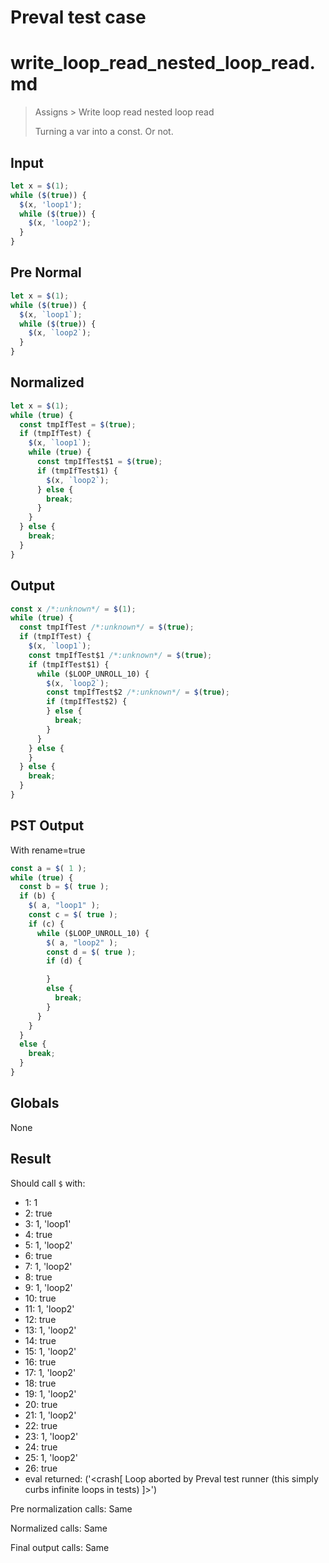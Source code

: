 # Preval test case

# write_loop_read_nested_loop_read.md

> Assigns > Write loop read nested loop read
>
> Turning a var into a const. Or not.

## Input

`````js filename=intro
let x = $(1);
while ($(true)) {
  $(x, 'loop1');
  while ($(true)) {
    $(x, 'loop2');
  }
}
`````

## Pre Normal


`````js filename=intro
let x = $(1);
while ($(true)) {
  $(x, `loop1`);
  while ($(true)) {
    $(x, `loop2`);
  }
}
`````

## Normalized


`````js filename=intro
let x = $(1);
while (true) {
  const tmpIfTest = $(true);
  if (tmpIfTest) {
    $(x, `loop1`);
    while (true) {
      const tmpIfTest$1 = $(true);
      if (tmpIfTest$1) {
        $(x, `loop2`);
      } else {
        break;
      }
    }
  } else {
    break;
  }
}
`````

## Output


`````js filename=intro
const x /*:unknown*/ = $(1);
while (true) {
  const tmpIfTest /*:unknown*/ = $(true);
  if (tmpIfTest) {
    $(x, `loop1`);
    const tmpIfTest$1 /*:unknown*/ = $(true);
    if (tmpIfTest$1) {
      while ($LOOP_UNROLL_10) {
        $(x, `loop2`);
        const tmpIfTest$2 /*:unknown*/ = $(true);
        if (tmpIfTest$2) {
        } else {
          break;
        }
      }
    } else {
    }
  } else {
    break;
  }
}
`````

## PST Output

With rename=true

`````js filename=intro
const a = $( 1 );
while (true) {
  const b = $( true );
  if (b) {
    $( a, "loop1" );
    const c = $( true );
    if (c) {
      while ($LOOP_UNROLL_10) {
        $( a, "loop2" );
        const d = $( true );
        if (d) {

        }
        else {
          break;
        }
      }
    }
  }
  else {
    break;
  }
}
`````

## Globals

None

## Result

Should call `$` with:
 - 1: 1
 - 2: true
 - 3: 1, 'loop1'
 - 4: true
 - 5: 1, 'loop2'
 - 6: true
 - 7: 1, 'loop2'
 - 8: true
 - 9: 1, 'loop2'
 - 10: true
 - 11: 1, 'loop2'
 - 12: true
 - 13: 1, 'loop2'
 - 14: true
 - 15: 1, 'loop2'
 - 16: true
 - 17: 1, 'loop2'
 - 18: true
 - 19: 1, 'loop2'
 - 20: true
 - 21: 1, 'loop2'
 - 22: true
 - 23: 1, 'loop2'
 - 24: true
 - 25: 1, 'loop2'
 - 26: true
 - eval returned: ('<crash[ Loop aborted by Preval test runner (this simply curbs infinite loops in tests) ]>')

Pre normalization calls: Same

Normalized calls: Same

Final output calls: Same
